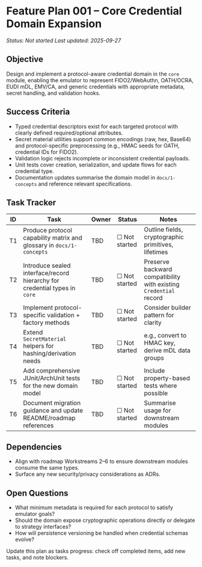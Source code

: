 # Feature Plan 001 – Core Credential Domain Expansion

_Status: Not started_
_Last updated: 2025-09-27_

## Objective

Design and implement a protocol-aware credential domain in the `core` module, enabling the emulator to represent FIDO2/WebAuthn, OATH/OCRA, EUDI mDL, EMV/CA, and generic credentials with appropriate metadata, secret handling, and validation hooks.

## Success Criteria

- Typed credential descriptors exist for each targeted protocol with clearly defined required/optional attributes.
- Secret material utilities support common encodings (raw, hex, Base64) and protocol-specific preprocessing (e.g., HMAC seeds for OATH, credential IDs for FIDO2).
- Validation logic rejects incomplete or inconsistent credential payloads.
- Unit tests cover creation, serialization, and update flows for each credential type.
- Documentation updates summarise the domain model in `docs/1-concepts` and reference relevant specifications.

## Task Tracker

| ID | Task | Owner | Status | Notes |
|----|------|-------|--------|-------|
| T1 | Produce protocol capability matrix and glossary in `docs/1-concepts` | TBD | ☐ Not started | Outline fields, cryptographic primitives, lifetimes |
| T2 | Introduce sealed interface/record hierarchy for credential types in `core` | TBD | ☐ Not started | Preserve backward compatibility with existing `Credential` record |
| T3 | Implement protocol-specific validation + factory methods | TBD | ☐ Not started | Consider builder pattern for clarity |
| T4 | Extend `SecretMaterial` helpers for hashing/derivation needs | TBD | ☐ Not started | e.g., convert to HMAC key, derive mDL data groups |
| T5 | Add comprehensive JUnit/ArchUnit tests for the new domain model | TBD | ☐ Not started | Include property-based tests where possible |
| T6 | Document migration guidance and update README/roadmap references | TBD | ☐ Not started | Summarise usage for downstream modules |

## Dependencies

- Align with roadmap Workstreams 2–6 to ensure downstream modules consume the same types.
- Surface any new security/privacy considerations as ADRs.

## Open Questions

- What minimum metadata is required for each protocol to satisfy emulator goals?
- Should the domain expose cryptographic operations directly or delegate to strategy interfaces?
- How will persistence versioning be handled when credential schemas evolve?

Update this plan as tasks progress: check off completed items, add new tasks, and note blockers.

